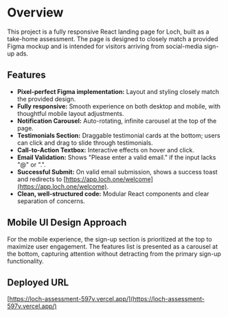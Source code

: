 # Overview

This project is a fully responsive React landing page for Loch, built as a take-home assessment. The page is designed to closely match a provided Figma mockup and is intended for visitors arriving from social-media sign-up ads.

## Features

- **Pixel-perfect Figma implementation:** Layout and styling closely match the provided design.
- **Fully responsive:** Smooth experience on both desktop and mobile, with thoughtful mobile layout adjustments.
- **Notification Carousel:** Auto-rotating, infinite carousel at the top of the page.
- **Testimonials Section:** Draggable testimonial cards at the bottom; users can click and drag to slide through testimonials.
- **Call-to-Action Textbox:** Interactive effects on hover and click.
- **Email Validation:** Shows "Please enter a valid email." if the input lacks "@" or ".".
- **Successful Submit:** On valid email submission, shows a success toast and redirects to [https://app.loch.one/welcome](https://app.loch.one/welcome).
- **Clean, well-structured code:** Modular React components and clear separation of concerns.

## Mobile UI Design Approach

For the mobile experience, the sign-up section is prioritized at the top to maximize user engagement. The features list is presented as a carousel at the bottom, capturing attention without detracting from the primary sign-up functionality.

## Deployed URL

[https://loch-assessment-597v.vercel.app/](https://loch-assessment-597v.vercel.app/)
